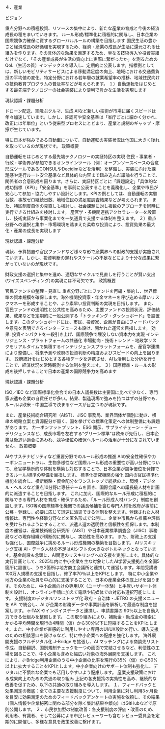 ４．産業

ビジョン

重点分野への積極投資、リソースの集中により、新たな産業の育成と今後の経済成長の種をまいていきます。
ルール形成/標準化に積極的に関与し、日本企業の国際競争力確保に資するグローバルルールの構築を目指します
国民生活の豊かさと経済成長の好循環を実現するため、経済・産業の成長が生活に還元される仕組みを作ります。その具体的な効果を測定するため、単なる技術導入や投資実績だけでなく、「その産業成長が生活の質向上に実際に繋がったか」を測るためのQoL（生活の質）インデックスを導入し、定期的に公表します。指標例としては、新しいモビリティサービスによる移動満足度の向上、地域における交通費負担の平均値の変化、特定分野における若年層の就業希望率の推移、地域住民向けの技術教育プログラムの普及率などが考えられます。
１）自動運転をはじめとする最先端テクノロジーの社会実装により便利で豊かな生活を実現します

現状認識・課題分析

ドローン配送、空飛ぶクルマ、生成 AIなど新しい技術が市場に届くスピードは年々加速しています。しかし、許認可や安全基準は「省庁ごとに細かく分かれ、改正には年単位」という従来型プロセスにとどまり、産業と規制のギャップ・摩擦が生じています。

特に日本が強みである自動車について、自動運転の実装状況は他国に大きく後れを取っているのが現状です。
政策概要

自動運転をはじめとする最先端テクノロジーの実証特区の実現
住民・事業者・行政・学術界が参加できるオンラインツール（例：オープンソースベースの合意形成ツールであるCONSULやDecidimなどを活用）を整備し、実装に向けた課題感や走行ルート安全基準など具体的な内容まで踏み込んだ議論を行うことで、関係者の合意形成を図ります。さらに、実証特区ごとに「課題設定」「具体的な成功指標（KPI）」「安全基準」を事前に公表することを義務化し、企業や市民が安心して参加・協力しやすい設計とします。KPIの例としては、自動運転の実験台数、事故ゼロ継続日数、地域住民の満足度調査結果などが考えられます。
また、特区制度自体の見直しも検討し、社会課題に対し複数のアプローチを同時に実行できる仕組みを検討します。
産官学・多機関連携アクセラレーターを設置し、技術実証から事業化までを一気通貫で支援する体制を整えます。
２）重点分野への選択と集中・市場環境を踏まえた柔軟な投資により、投資効果の最大化・産業の成長を実現します

現状認識・課題分析

現状、予算措置や官民ファンドなど様々な形で産業界への財政的支援が実施されています。しかし、投資判断の遅れやスケールの不足などにより十分な成果に繋がっていないのが現状です。

財政支援の選択と集中を進め、適切なサイクルで見直しを行うことが賢い支出(ワイズスペンディング)の実現には不可欠です。
政策概要

官民ファンドの整理・見直し
重点分野ごとにファンドを再編・集約し、世界標準の資本規模を確保します。海外機関投資家・年金マネーを呼び込める厚いリスクマネーを形成することや、より素早い投資判断の実現を目指します。
また、官民ファンドの透明性と公共性を高めるため、主要ファンドの投資状況、評価結果、成果などを定期的に一般公開する「トラッキング・ダッシュボード」を設置します。このダッシュボードには、市民、投資家、企業が自由にフィードバックや意見を表明できるインターフェースも設け、開かれた運営を目指します。
効果: 投資インパクトを一段引き上げ、国際競争で埋没しない資本力を実現
インテリジェンス・プラットフォームの共通化
市場動向・技術トレンド・地政学リスクをリアルタイムで集積するインテリジェンスプラットフォームを、産官学連携により整備し、将来予測や政府の投資判断の精度およびスピードの向上を図ります。
政府統計をはじめとする各種データを連携させ、AIも活用した分析を行うことで、経済状況を常時観測する体制を整えます。
３）国際標準・ルールの形成を後押しすることで日本の産業の国際競争力を高めます

現状認識・課題分析

ISO／IEC など国際標準化会合での日本人議長数は主要国に比べて少なく、専門家派遣も企業の自費任せが多い。結果、製造現場で強みを持つはずの分野でも、ルールは欧米・中国主導で決まるケースが目立つのが現状です。

また、産業技術総合研究所（AIST）、JISC 事務局、業界団体が個別に動き、横串の戦略立案と資源配分が弱く、国を挙げての標準化策定への体制整備にも課題があります。
カーボンフットプリント、ESG 開示、サプライチェーン・デューデリジェンスなど、成長市場を左右する“グリーン標準”は欧州が先行し、日本企業は後追い適合に追われ、競争優位の確保へルールの活用が十分になされていません。
政策概要

AIやサステナビリティなど重要分野でのルール形成の推進
AIの安全性確保やカーボンニュートラル、生物多様性など国際ルール形成の重要性が高い分野について、産官学横断的な体制を構築し対応することで、日本企業が競争優位を発揮できるルール/標準の整備を目指します。
標準化研究機関の強化
国内の官民標準化機能を統合し、横断戦略・資金配分をワンストップで統括の上、環境・デジタル・ヘルスなど重点10分野に専任チームを置き、国際会議への議長級人材を計画的に派遣することを目指します。
これに加え、国際的なルール形成に積極的に関与できる専門人材を育成・確保するため、「ルール形成人材バンク」制度を創設します。ISO等の国際標準化機関での議長候補を含む専門人材を政府が事前に公募・登録し、必要に応じて迅速に派遣できる体制を整えます。登録された人材情報は、専門性や経験分野などを匿名形式で公開し、企業や市民から推薦や評価を受けられるようにすることで、派遣人選の透明性と信頼性を担保します。本制度の運営は、産業技術総合研究所（AIST）や日本産業標準調査会（JISC）事務局などの現存組織が横断的に関与し、実効性を高めます。
また、財政上の支援も強化し、国際競争に挑めるルール形成機関の構築を目指します。
AIリスキリング支援
AI・データ人材の不足はAIシフトの大きなボトルネックとなっています。基金創設も念頭に、AI関連のリスキリングへの支援を実施します。具体的な実行計画として、2025年内に中小企業を主な対象としたAI学習支援拠点を全国5箇所に設置し、うち2箇所は地方商工会議所と連携して運営します。年間受講者100万人規模の支援を目指し、修了率70％以上をKPIとします。
特に中小企業や地方の企業の社員を中心的に支援することで、日本の産業全体の底上げを図ります。そのために、中小企業向けの専用UX（ユーザー体験）と手厚いサポート体制を設計し、オンライン申請に加えて電話や紙媒体での対応も選択可能にします。
支援制度のデジタルワンストップ化
政府・自治体・JETRO の支援メニューを API で統合し、AI が企業の財務データや事業計画を解析して最適な制度を提案します。
e-TAX やインボイスデータと連携し、申請書類の 90％以上を自動入力できる仕組みを整備します。
この取り組みにより、補助金・助成金の検索にかかる平均時間を現行の4時間（仮）から30分以下に短縮することをKPIとします。また、中小企業が直感的に利用しやすい専用のUI/UX設計を行い、導入支援のための相談窓口を設けるなど、特に中小企業への配慮を強化します。
海外展開支援のフルデジタル化
J-Bridge を拡張し、AI マッチングによる商談先リスト作成、自動翻訳、国別規制チェックを一つの画面で完結させるなど、利便性の工場を図ることで、中小企業も含めた幅広い対象の海外展開を支援します。
これにより、J-Bridge利用企業のうち中小企業の比率を現行の35%（仮）から50%以上に拡大することをKPIとします。中小企業向けのサポート体制も強化し、デジタルに不慣れな企業でも活用しやすいよう配慮します。
産業支援政策における成果向上のための共通の取り組み
上記の各支援策の実効性を高め、継続的な改善を促すため、以下の共通の取り組みを導入します。
１．フィードバックと効果測定の徹底：全ての主要な支援制度について、利用企業に対し利用3ヶ月後を目安に効果測定のためのフィードバックアンケートの実施を依頼し、その結果（個人情報や企業秘密に関わる部分を除く集計結果や傾向）はGitHubなどで原則公開します。
２．市民参加型の制度改善：各支援制度の評価・改善のため、利用者、有識者、そして公募による市民レビューワーも含むレビュー委員会を定期的に開催し、多様な意見を政策改善に繋げます。